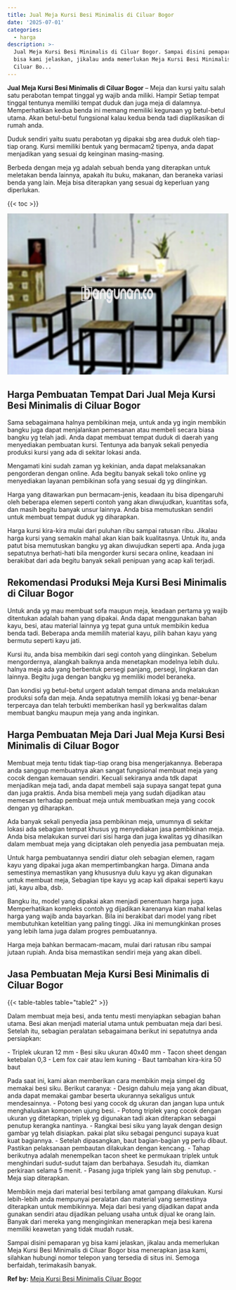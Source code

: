 ```yaml
---
title: Jual Meja Kursi Besi Minimalis di Ciluar Bogor
date: '2025-07-01'
categories:
  - harga
description: >-
  Jual Meja Kursi Besi Minimalis di Ciluar Bogor. Sampai disini pemaparan yg
  bisa kami jelaskan, jikalau anda memerlukan Meja Kursi Besi Minimalis di
  Ciluar Bo...
---
```


**Jual Meja Kursi Besi Minimalis di Ciluar Bogor** – Meja dan kursi yaitu salah satu perabotan tempat tinggal yg wajib anda miliki. Hampir Setiap tempat tinggal tentunya memiliki tempat duduk dan juga meja di dalamnya. Memperhatikan kedua benda ini memang memiliki kegunaan yg betul-betul utama. Akan betul-betul fungsional kalau kedua benda tadi diaplikasikan di rumah anda.

Duduk sendiri yaitu suatu perabotan yg dipakai sbg area duduk oleh tiap-tiap orang. Kursi memiliki bentuk yang bermacam2 tipenya, anda dapat menjadikan yang sesuai dg keinginan masing-masing.

Berbeda dengan meja yg adalah sebuah benda yang diterapkan untuk meletakan benda lainnya, apakah itu buku, makanan, dan beraneka variasi benda yang lain. Meja bisa diterapkan yang sesuai dg keperluan yang diperlukan.

{{< toc >}}

![Jual Meja Kursi Besi Minimalis di Ciluar Bogor](/images/jual-meja-besi-murah14.png)

## Harga Pembuatan Tempat Dari Jual Meja Kursi Besi Minimalis di Ciluar Bogor

Sama sebagaimana halnya pembikinan meja, untuk anda yg ingin membikin bangku juga dapat menjalankan pemesanan atau membeli secara biasa bangku yg telah jadi. Anda dapat membuat tempat duduk di daerah yang menyediakan pembuatan kursi. Tentunya ada banyak sekali penyedia produksi kursi yang ada di sekitar lokasi anda.

Mengamati kini sudah zaman yg kekinian, anda dapat melaksanakan pengorderan dengan online. Ada begitu banyak sekali toko online yg menyediakan layanan pembikinan sofa yang sesuai dg yg diinginkan.

Harga yang ditawarkan pun bermacam-jenis, keadaan itu bisa dipengaruhi oleh beberapa elemen seperti contoh yang akan diwujudkan, kuantitas sofa, dan masih begitu banyak unsur lainnya. Anda bisa memutuskan sendiri untuk membuat tempat duduk yg diharapkan.

Harga kursi kira-kira mulai dari puluhan ribu sampai ratusan ribu. Jikalau harga kursi yang semakin mahal akan kian baik kualitasnya. Untuk itu, anda patut bisa memutuskan bangku yg akan diwujudkan seperti apa. Anda juga sepatutnya berhati-hati bila mengorder kursi secara online, keadaan ini berakibat dari ada begitu banyak sekali penipuan yang acap kali terjadi.

## Rekomendasi Produksi Meja Kursi Besi Minimalis di Ciluar Bogor

Untuk anda yg mau membuat sofa maupun meja, keadaan pertama yg wajib ditentukan adalah bahan yang dipakai. Anda dapat menggunakan bahan kayu, besi, atau material lainnya yg tepat guna untuk membikin kedua benda tadi. Beberapa anda memilih material kayu, pilih bahan kayu yang bermutu seperti kayu jati.

Kursi itu, anda bisa membikin dari segi contoh yang diinginkan. Sebelum mengordernya, alangkah baiknya anda menetapkan modelnya lebih dulu. halnya meja ada yang berbentuk persegi panjang, persegi, lingkaran dan lainnya. Begitu juga dengan bangku yg memiliki model beraneka.

Dan kondisi yg betul-betul urgent adalah tempat dimana anda melakukan produksi sofa dan meja. Anda sepatutnya memilih lokasi yg benar-benar terpercaya dan telah terbukti memberikan hasil yg berkwalitas dalam membuat bangku maupun meja yang anda inginkan.

## Harga Pembuatan Meja Dari Jual Meja Kursi Besi Minimalis di Ciluar Bogor

Membuat meja tentu tidak tiap-tiap orang bisa mengerjakannya. Beberapa anda sanggup membuatnya akan sangat fungsional membuat meja yang cocok dengan kemauan sendiri. Kecuali sekiranya anda tdk dapat menjadikan meja tadi, anda dapat membeli saja supaya sangat tepat guna dan juga praktis. Anda bisa membeli meja yang sudah dijadikan atau memesan terhadap pembuat meja untuk membuatkan meja yang cocok dengan yg diharapkan.

Ada banyak sekali penyedia jasa pembikinan meja, umumnya di sekitar lokasi ada sebagian tempat khusus yg menyediakan jasa pembikinan meja. Anda bisa melakukan survei dari sisi harga dan juga kwalitas yg dihasilkan dalam membuat meja yang diciptakan oleh penyedia jasa pembuatan meja.

Untuk harga pembuatannya sendiri diatur oleh sebagian elemen, ragam kayu yang dipakai juga akan mempertimbangkan harga. Dimana anda semestinya memastikan yang khususnya dulu kayu yg akan digunakan untuk membuat meja, Sebagian tipe kayu yg acap kali dipakai seperti kayu jati, kayu alba, dsb.

Bangku itu, model yang dipakai akan menjadi penentuan harga juga. Memperhatikan kompleks contoh yg dijadikan karenanya kian mahal kelas harga yang wajib anda bayarkan. Bila ini berakibat dari model yang ribet membutuhkan ketelitian yang paling tinggi. Jika ini memungkinkan proses yang lebih lama juga dalam progres pembuatannya.

Harga meja bahkan bermacam-macam, mulai dari ratusan ribu sampai jutaan rupiah. Anda bisa memastikan sendiri meja yang akan dibeli.

## Jasa Pembuatan Meja Kursi Besi Minimalis di Ciluar Bogor

{{< table-tables table="table2" >}}

Dalam membuat meja besi, anda tentu mesti menyiapkan sebagian bahan utama. Besi akan menjadi material utama untuk pembuatan meja dari besi. Setelah itu, sebagian peralatan sebagaimana berikut ini sepatutnya anda persiapkan:

\- Triplek ukuran 12 mm - Besi siku ukuran 40x40 mm - Tacon sheet dengan ketebalan 0,3 - Lem fox cair atau lem kuning - Baut tambahan kira-kira 50 baut

Pada saat ini, kami akan memberikan cara membikin meja simpel dg memakai besi siku. Berikut caranya: - Design dahulu meja yang akan dibuat, anda dapat memakai gambar beserta ukurannya sekaligus untuk mendesainnya. - Potong besi yang cocok dg ukuran dan jangan lupa untuk menghaluskan komponen ujung besi. - Potong triplek yang cocok dengan ukuran yg ditetapkan, triplek yg digunakan tadi akan diterapkan sebagai penutup kerangka nantinya. - Rangkai besi siku yang layak dengan design gambar yg telah disiapkan. pakai plat siku sebagai pengunci supaya kuat kuat bagiannya. - Setelah dipasangkan, baut bagian-bagian yg perlu dibaut. Pastikan pelaksanaan pembautan dilakukan dengan kencang. - Tahap berikutnya adalah menempelkan tacon sheet ke permukaan triplek untuk menghindari sudut-sudut tajam dan berbahaya. Sesudah itu, diamkan perkiraan selama 5 menit. - Pasang juga triplek yang lain sbg penutup. - Meja siap diterapkan.

Membikin meja dari material besi terbilang amat gampang dilakukan. Kursi lebih-lebih anda mempunyai peralatan dan material yang semestinya diterapkan untuk membikinnya. Meja dari besi yang dijadikan dapat anda gunakan sendiri atau dijadikan peluang usaha untuk dijual ke orang lain. Banyak dari mereka yang menginginkan menerapkan meja besi karena memiliki keawetan yang tidak mudah rusak.

Sampai disini pemaparan yg bisa kami jelaskan, jikalau anda memerlukan Meja Kursi Besi Minimalis di Ciluar Bogor bisa menerapkan jasa kami, silahkan hubungi nomor telepon yang tersedia di situs ini. Semoga berfaidah, terimakasih banyak.

**Ref by:** [Meja Kursi Besi Minimalis Ciluar Bogor](https://id.wikipedia.org/wiki/Meja)
